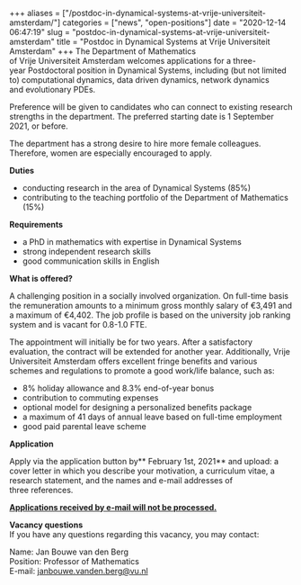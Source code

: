 +++
aliases = ["/postdoc-in-dynamical-systems-at-vrije-universiteit-amsterdam/"]
categories = ["news", "open-positions"]
date = "2020-12-14 06:47:19"
slug = "postdoc-in-dynamical-systems-at-vrije-universiteit-amsterdam"
title = "Postdoc in Dynamical Systems at Vrije Universiteit Amsterdam"
+++
The Department of Mathematics of Vrije Universiteit Amsterdam welcomes
applications for a three-year Postdoctoral position in Dynamical
Systems, including (but not limited to) computational dynamics, data
driven dynamics, network dynamics and evolutionary PDEs.  
  
Preference will be given to candidates who can connect to existing
research strengths in the department. The preferred starting date is 1
September 2021, or before.   
  
The department has a strong desire to hire more female colleagues.
Therefore, women are especially encouraged to apply.  
  
**Duties**

-   conducting research in the area of Dynamical Systems (85%)
-   contributing to the teaching portfolio of the Department of
    Mathematics (15%)

**Requirements**

-   a PhD in mathematics with expertise in Dynamical Systems
-   strong independent research skills
-   good communication skills in English

**What is offered?**

A challenging position in a socially involved organization. On full-time
basis the remuneration amounts to a minimum gross monthly salary of
€3,491 and a maximum of €4,402. The job profile is based on the
university job ranking system and is vacant for 0.8-1.0 FTE.

The appointment will initially be for two years. After a satisfactory
evaluation, the contract will be extended for another
year. Additionally, Vrije Universiteit Amsterdam offers excellent fringe
benefits and various schemes and regulations to promote a good work/life
balance, such as:

-   8% holiday allowance and 8.3% end-of-year bonus
-   contribution to commuting expenses
-   optional model for designing a personalized benefits package
-   a maximum of 41 days of annual leave based on full-time employment
-   good paid parental leave scheme

**Application**

Apply via the application button by** February 1st, 2021** and upload: a
cover letter in which you describe your motivation, a curriculum vitae,
a research statement, and the names and e-mail addresses of
three references.

**<u>Applications received by e-mail will not be processed.</u>**

**Vacancy questions**  
If you have any questions regarding this vacancy, you may contact:

Name: Jan Bouwe van den Berg  
Position: Professor of Mathematics  
E-mail: <janbouwe.vanden.berg@vu.nl>
